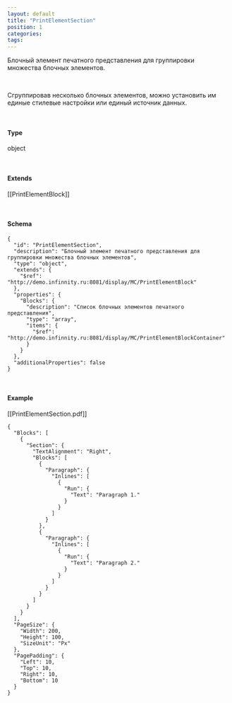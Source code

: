 ```yaml
---
layout: default
title: "PrintElementSection"
position: 1
categories: 
tags: 
---
```


Блочный элемент печатного представления для группировки множества блочных элементов.

   

Сгруппировав несколько блочных элементов, можно установить им единые стилевые настройки или единый источник данных.

   

#### Type

object

   

#### Extends

[[PrintElementBlock]]

     

#### Schema

```
{
  "id": "PrintElementSection",
  "description": "Блочный элемент печатного представления для группировки множества блочных элементов",
  "type": "object",
  "extends": {
    "$ref": "http://demo.infinnity.ru:8081/display/MC/PrintElementBlock"
  },
  "properties": {
    "Blocks": {
      "description": "Список блочных элементов печатного представления",
      "type": "array",
      "items": {
        "$ref": "http://demo.infinnity.ru:8081/display/MC/PrintElementBlockContainer"
      }
    }
  },
  "additionalProperties": false
}
```

    

#### Example

[[PrintElementSection.pdf]]

```
{
  "Blocks": [
    {
      "Section": {
        "TextAlignment": "Right",
        "Blocks": [
          {
            "Paragraph": {
              "Inlines": [
                {
                  "Run": {
                    "Text": "Paragraph 1."
                  }
                }
              ]
            }
          },
          {
            "Paragraph": {
              "Inlines": [
                {
                  "Run": {
                    "Text": "Paragraph 2."
                  }
                }
              ]
            }
          }
        ]
      }
    }
  ],
  "PageSize": {
    "Width": 200,
    "Height": 100,
    "SizeUnit": "Px"
  },
  "PagePadding": {
    "Left": 10,
    "Top": 10,
    "Right": 10,
    "Bottom": 10
  }
}
```

 

 

